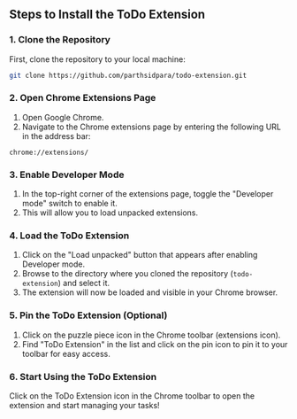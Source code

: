 ## Steps to Install the ToDo Extension

### 1. Clone the Repository

First, clone the repository to your local machine:

```bash
git clone https://github.com/parthsidpara/todo-extension.git
```

### 2. Open Chrome Extensions Page

1. Open Google Chrome.
2. Navigate to the Chrome extensions page by entering the following URL in the address bar:

```text
chrome://extensions/
```

### 3. Enable Developer Mode

1. In the top-right corner of the extensions page, toggle the "Developer mode" switch to enable it.
2. This will allow you to load unpacked extensions.

### 4. Load the ToDo Extension

1. Click on the "Load unpacked" button that appears after enabling Developer mode.
2. Browse to the directory where you cloned the repository (`todo-extension`) and select it.
3. The extension will now be loaded and visible in your Chrome browser.

### 5. Pin the ToDo Extension (Optional)

1. Click on the puzzle piece icon in the Chrome toolbar (extensions icon).
2. Find "ToDo Extension" in the list and click on the pin icon to pin it to your toolbar for easy access.

### 6. Start Using the ToDo Extension

Click on the ToDo Extension icon in the Chrome toolbar to open the extension and start managing your tasks!
